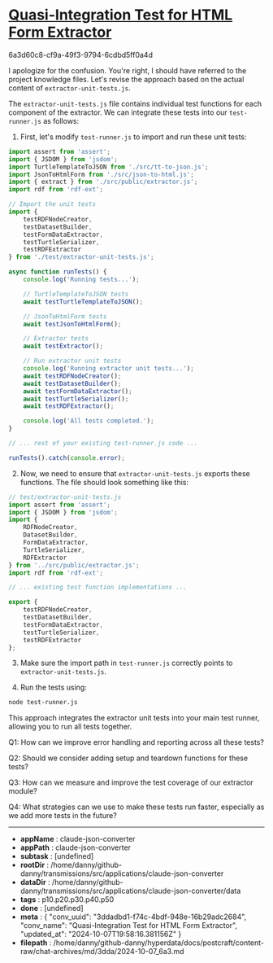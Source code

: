 # [Quasi-Integration Test for HTML Form Extractor](https://claude.ai/chat/3ddadbd1-f74c-4bdf-948e-16b29adc2684)

6a3d60c8-cf9a-49f3-9794-6cdbd5ff0a4d

 I apologize for the confusion. You're right, I should have referred to the project knowledge files. Let's revise the approach based on the actual content of `extractor-unit-tests.js`.

The `extractor-unit-tests.js` file contains individual test functions for each component of the extractor. We can integrate these tests into our `test-runner.js` as follows:

1. First, let's modify `test-runner.js` to import and run these unit tests:

```javascript
import assert from 'assert';
import { JSDOM } from 'jsdom';
import TurtleTemplateToJSON from './src/tt-to-json.js';
import JsonToHtmlForm from './src/json-to-html.js';
import { extract } from './src/public/extractor.js';
import rdf from 'rdf-ext';

// Import the unit tests
import {
    testRDFNodeCreator,
    testDatasetBuilder,
    testFormDataExtractor,
    testTurtleSerializer,
    testRDFExtractor
} from './test/extractor-unit-tests.js';

async function runTests() {
    console.log('Running tests...');

    // TurtleTemplateToJSON tests
    await testTurtleTemplateToJSON();

    // JsonToHtmlForm tests
    await testJsonToHtmlForm();

    // Extractor tests
    await testExtractor();

    // Run extractor unit tests
    console.log('Running extractor unit tests...');
    await testRDFNodeCreator();
    await testDatasetBuilder();
    await testFormDataExtractor();
    await testTurtleSerializer();
    await testRDFExtractor();

    console.log('All tests completed.');
}

// ... rest of your existing test-runner.js code ...

runTests().catch(console.error);
```

2. Now, we need to ensure that `extractor-unit-tests.js` exports these functions. The file should look something like this:

```javascript
// test/extractor-unit-tests.js
import assert from 'assert';
import { JSDOM } from 'jsdom';
import {
    RDFNodeCreator,
    DatasetBuilder,
    FormDataExtractor,
    TurtleSerializer,
    RDFExtractor
} from '../src/public/extractor.js';
import rdf from 'rdf-ext';

// ... existing test function implementations ...

export {
    testRDFNodeCreator,
    testDatasetBuilder,
    testFormDataExtractor,
    testTurtleSerializer,
    testRDFExtractor
};
```

3. Make sure the import path in `test-runner.js` correctly points to `extractor-unit-tests.js`.

4. Run the tests using:

```bash
node test-runner.js
```

This approach integrates the extractor unit tests into your main test runner, allowing you to run all tests together.

Q1: How can we improve error handling and reporting across all these tests?

Q2: Should we consider adding setup and teardown functions for these tests?

Q3: How can we measure and improve the test coverage of our extractor module?

Q4: What strategies can we use to make these tests run faster, especially as we add more tests in the future?

---

* **appName** : claude-json-converter
* **appPath** : claude-json-converter
* **subtask** : [undefined]
* **rootDir** : /home/danny/github-danny/transmissions/src/applications/claude-json-converter
* **dataDir** : /home/danny/github-danny/transmissions/src/applications/claude-json-converter/data
* **tags** : p10.p20.p30.p40.p50
* **done** : [undefined]
* **meta** : {
  "conv_uuid": "3ddadbd1-f74c-4bdf-948e-16b29adc2684",
  "conv_name": "Quasi-Integration Test for HTML Form Extractor",
  "updated_at": "2024-10-07T19:58:16.381156Z"
}
* **filepath** : /home/danny/github-danny/hyperdata/docs/postcraft/content-raw/chat-archives/md/3dda/2024-10-07_6a3.md